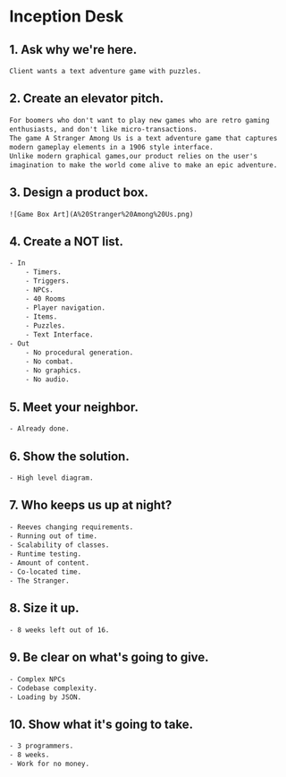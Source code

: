 # Inception Desk
## 1. Ask why we're here.
    Client wants a text adventure game with puzzles.

## 2. Create an elevator pitch.
    For boomers who don't want to play new games who are retro gaming enthusiasts, and don't like micro-transactions.
    The game A Stranger Among Us is a text adventure game that captures modern gameplay elements in a 1906 style interface.
    Unlike modern graphical games,our product relies on the user's imagination to make the world come alive to make an epic adventure.

## 3. Design a product box.
    ![Game Box Art](A%20Stranger%20Among%20Us.png)

## 4. Create a NOT list.
    - In
        - Timers.
        - Triggers.
        - NPCs.
        - 40 Rooms
        - Player navigation.
        - Items.
        - Puzzles.
        - Text Interface.
    - Out
        - No procedural generation.
        - No combat.
        - No graphics.
        - No audio.
        
## 5. Meet your neighbor.
    - Already done.

## 6. Show the solution.
    - High level diagram.

## 7. Who keeps us up at night?
    - Reeves changing requirements.
    - Running out of time.
    - Scalability of classes.
    - Runtime testing.
    - Amount of content.
    - Co-located time.
    - The Stranger.

## 8. Size it up.
    - 8 weeks left out of 16.

## 9. Be clear on what's going to give.
    - Complex NPCs
    - Codebase complexity.
    - Loading by JSON.

## 10. Show what it's going to take.
    - 3 programmers.
    - 8 weeks.
    - Work for no money.